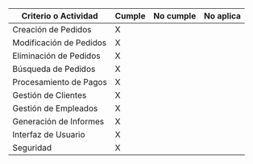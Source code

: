 | Criterio o Actividad            | Cumple | No cumple | No aplica |
|---------------------------------|--------|-----------|-----------|
| Creación de Pedidos             |   X    |           |           |
| Modificación de Pedidos         |   X    |           |           |
| Eliminación de Pedidos          |   X    |           |           |
| Búsqueda de Pedidos             |   X    |           |           |
| Procesamiento de Pagos          |   X    |           |           |
| Gestión de Clientes             |   X    |           |           |
| Gestión de Empleados            |   X    |           |           |
| Generación de Informes          |   X    |           |           |
| Interfaz de Usuario             |   X    |           |           |
| Seguridad                       |   X    |           |           |
